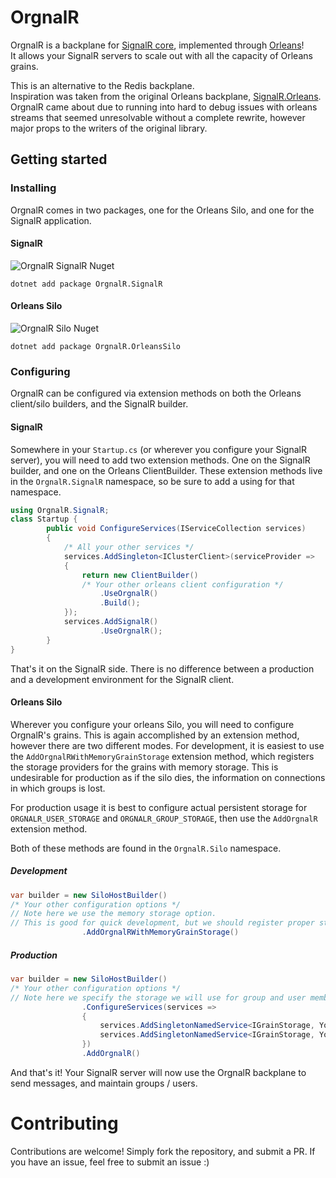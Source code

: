 # OrgnalR

OrgnalR is a backplane for [SignalR core](https://github.com/aspnet/AspNetCore/tree/master/src/SignalR), implemented through [Orleans](https://github.com/dotnet/orleans)!  
It allows your SignalR servers to scale out with all the capacity of Orleans grains.

This is an alternative to the Redis backplane.  
Inspiration was taken from the original Orleans backplane, [SignalR.Orleans](https://github.com/OrleansContrib/SignalR.Orleans). OrgnalR came about due to running into hard to debug issues with orleans streams that seemed unresolvable without a complete rewrite, however major props to the writers of the original library.

## Getting started

### Installing

OrgnalR comes in two packages, one for the Orleans Silo, and one for the SignalR application.

#### SignalR

![OrgnalR SignalR Nuget](https://img.shields.io/nuget/v/OrgnalR.SignalR?logo=SignalR)
```
dotnet add package OrgnalR.SignalR
```

#### Orleans Silo
![OrgnalR Silo Nuget](https://img.shields.io/nuget/v/OrgnalR.OrleansSilo?logo=OrleansSilo)
```
dotnet add package OrgnalR.OrleansSilo
```

### Configuring

OrgnalR can be configured via extension methods on both the Orleans client/silo builders, and the SignalR builder.

#### SignalR

Somewhere in your `Startup.cs` (or wherever you configure your SignalR server), you will need to add two extension methods. One on the SignalR builder, and one on the Orleans ClientBuilder. These extension methods live in the `OrgnalR.SignalR` namespace, so be sure to add a using for that namespace.

```c#
using OrgnalR.SignalR;
class Startup {
        public void ConfigureServices(IServiceCollection services)
        {
            /* All your other services */
            services.AddSingleton<IClusterClient>(serviceProvider =>
            {
                return new ClientBuilder()
                /* Your other orleans client configuration */
                    .UseOrgnalR()
                    .Build();
            });
            services.AddSignalR()
                    .UseOrgnalR();
        }
}
```

That's it on the SignalR side. There is no difference between a production and a development environment for the SignalR client.

#### Orleans Silo

Wherever you configure your orleans Silo, you will need to configure OrgnalR's grains. This is again accomplished by an extension method, however there are two different modes. For development, it is easiest to use the `AddOrgnalRWithMemoryGrainStorage` extension method, which registers the storage providers for the grains with memory storage. This is undesirable for production as if the silo dies, the information on connections in which groups is lost.

For production usage it is best to configure actual persistent storage for `ORGNALR_USER_STORAGE` and `ORGNALR_GROUP_STORAGE`, then use the `AddOrgnalR` extension method.

Both of these methods are found in the `OrgnalR.Silo` namespace.

##### Development

```c#
var builder = new SiloHostBuilder()
/* Your other configuration options */
// Note here we use the memory storage option.
// This is good for quick development, but we should register proper storage for production
                .AddOrgnalRWithMemoryGrainStorage()
```

##### Production

```c#
var builder = new SiloHostBuilder()
/* Your other configuration options */
// Note here we specify the storage we will use for group and user membership
                .ConfigureServices(services =>
                {
                    services.AddSingletonNamedService<IGrainStorage, YourStorageProvider>(Extensions.USER_STORAGE_PROVIDER);
                    services.AddSingletonNamedService<IGrainStorage, YourStorageProvider>(Extensions.GROUP_STORAGE_PROVIDER);
                })
                .AddOrgnalR()
```

And that's it! Your SignalR server will now use the OrgnalR backplane to send messages, and maintain groups / users.

# Contributing

Contributions are welcome! Simply fork the repository, and submit a PR. If you have an issue, feel free to submit an issue :)
